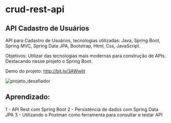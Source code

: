 # crud-rest-api
## API Cadastro de Usuários


API para Cadastro de Usuários, tecnologias utilizadas: Java, Spring Boot, Spring MVC, Spring Data JPA, Bootstrap, Html, Css, JavaScript.

Objetivos: Utilizar das tecnologias mais modernas para construção de APIs. Destacando nesse projeto o Spring Boot.

Demo do projeto: http://bit.ly/3AWwljt

![projeto_desafiador](https://user-images.githubusercontent.com/95452249/196074069-8595ea07-0f07-4ee9-b4e3-90da837862c4.png)

## Aprendizado:

1 - API Rest com Spring Boot
2 - Persistência de dados com Spring Data JPA
3 - Utilizando o Postman como ferramenta para consultar e testar API
